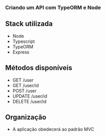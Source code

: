### Criando um API com TypeORM e Node

## Stack utilizada
- Node
- Typescript
- TypeORM
- Express

## Métodos disponíveis
- GET /user
- GET /user/id
- POST /user
- UPDATE /user/id
- DELETE /user/id

## Organização
- A aplicação obedecerá ao padrão MVC